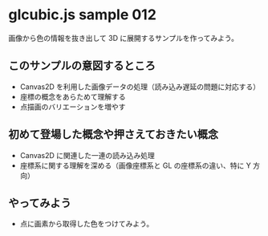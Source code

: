 # glcubic.js sample 012

画像から色の情報を抜き出して 3D に展開するサンプルを作ってみよう。

## このサンプルの意図するところ

* Canvas2D を利用した画像データの処理（読み込み遅延の問題に対応する）
* 座標の概念をあらためて理解する
* 点描画のバリエーションを増やす

## 初めて登場した概念や押さえておきたい概念

* Canvas2D に関連した一連の読み込み処理
* 座標系に関する理解を深める（画像座標系と GL の座標系の違い、特に Y 方向）

## やってみよう

* 点に画素から取得した色をつけてみよう。




